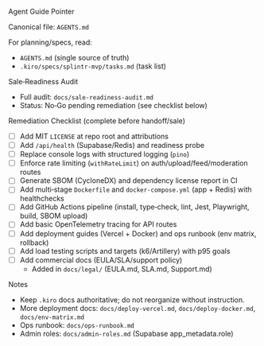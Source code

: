 Agent Guide Pointer

Canonical file: `AGENTS.md`

For planning/specs, read:
- `AGENTS.md` (single source of truth)
- `.kiro/specs/splintr-mvp/tasks.md` (task list)

Sale‑Readiness Audit
- Full audit: `docs/sale-readiness-audit.md`
- Status: No‑Go pending remediation (see checklist below)

Remediation Checklist (complete before handoff/sale)
- [ ] Add MIT `LICENSE` at repo root and attributions
- [ ] Add `/api/health` (Supabase/Redis) and readiness probe
- [ ] Replace console logs with structured logging (`pino`)
- [ ] Enforce rate limiting (`withRateLimit`) on auth/upload/feed/moderation routes
- [ ] Generate SBOM (CycloneDX) and dependency license report in CI
- [ ] Add multi‑stage `Dockerfile` and `docker-compose.yml` (app + Redis) with healthchecks
- [ ] Add GitHub Actions pipeline (install, type‑check, lint, Jest, Playwright, build, SBOM upload)
- [ ] Add basic OpenTelemetry tracing for API routes
- [ ] Add deployment guides (Vercel + Docker) and ops runbook (env matrix, rollback)
- [ ] Add load testing scripts and targets (k6/Artillery) with p95 goals
- [ ] Add commercial docs (EULA/SLA/support policy)
  - Added in `docs/legal/` (EULA.md, SLA.md, Support.md)

Notes
- Keep `.kiro` docs authoritative; do not reorganize without instruction.
 - More deployment docs: `docs/deploy-vercel.md`, `docs/deploy-docker.md`, `docs/env-matrix.md`
 - Ops runbook: `docs/ops-runbook.md`
 - Admin roles: `docs/admin-roles.md` (Supabase app_metadata.role)
